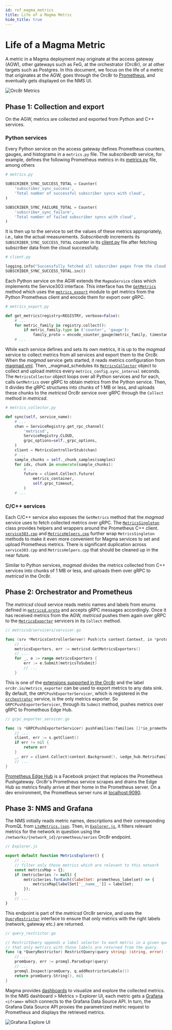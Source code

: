 ```yaml
---
id: ref_magma_metrics
title: Life of a Magma Metric
hide_title: true
---
```


# Life of a Magma Metric

A metric in a Magma deployment may originate at the access gateway (AGW), other gateways such as FeG, at the orchestrator (Orc8r), or at other targets such as Postgres. In this document, we focus on the life of a metric that originates at the AGW, goes through the Orc8r to [Prometheus](https://prometheus.io/), and eventually gets displayed on the NMS UI.

![Orc8r Metrics](assets/orc8r/orc8r_metrics.png)

## Phase 1: Collection and export

On the AGW, metrics are collected and exported from Python and C++ services.

### Python services

Every Python service on the access gateway defines Prometheus counters, gauges, and histograms in a `metrics.py` file. The _subscriberdb_ service, for example, defines the following Prometheus metrics in its [metrics.py](https://sourcegraph.com/github.com/magma/magma@v1.6.0/-/blob/lte/gateway/python/magma/subscriberdb/metrics.py) file, among others

```python
# metrics.py

SUBSCRIBER_SYNC_SUCCESS_TOTAL = Counter(
    'subscriber_sync_success',
    'Total number of successful subscriber syncs with cloud',
)

SUBSCRIBER_SYNC_FAILURE_TOTAL = Counter(
    'subscriber_sync_failure',
    'Total number of failed subscriber syncs with cloud',
)

```

It is then up to the service to set the values of these metrics appropriately, i.e., take the actual measurements. _Subscriberdb_ increments its `SUBSCRIBER_SYNC_SUCCESS_TOTAL` counter in its [client.py](https://sourcegraph.com/github.com/magma/magma@v1.6.0/-/blob/lte/gateway/python/magma/subscriberdb/client.py) file after fetching subscriber data from the cloud successfully.

```python
# client.py

logging.info("Successfully fetched all subscriber pages from the cloud!", )
SUBSCRIBER_SYNC_SUCCESS_TOTAL.inc()
```

Each Python service on the AGW extends the `MagmaService` class which implements the Service303 interface. This interface has the [`GetMetrics`](https://sourcegraph.com/github.com/magma/magma@v1.6.0/-/blob/orc8r/gateway/python/magma/common/service.py?L403:9) method which uses the [`metrics_export`](https://sourcegraph.com/github.com/magma/magma@v1.6.0/-/blob/orc8r/gateway/python/magma/common/metrics_export.py?L22:5) module to get metrics from the Python Prometheus client and encode them for export over gRPC.

```python
# metrics_export.py

def get_metrics(registry=REGISTRY, verbose=False):
    # ...
    for metric_family in registry.collect():
        if metric_family.type in ('counter', 'gauge'):
            family_proto = encode_counter_gauge(metric_family, timestamp_ms)
    # ...
```

While each service defines and sets its own metrics, it is up to the _magmad_ service to collect metrics from all services and export them to the Orc8r. When the _magmad_ service gets started, it reads metrics configuration from [magmad.yml](https://sourcegraph.com/github.com/magma/magma@v1.6.0/-/blob/feg/gateway/configs/magmad.yml). Then, _magmad_schedules its [`MetricsCollector`](https://sourcegraph.com/github.com/magma/magma@v1.6.0/-/blob/orc8r/gateway/python/magma/magmad/metrics_collector.py) object to collect and upload metrics every `metrics_config.sync_interval` seconds. The `MetricsCollector` object loops over all Python services and for each, calls `GetMetrics` over gRPC to obtain metrics from the Python service. Then, it divides the gRPC structures into chunks of 1 MB or less, and uploads these chunks to the _metricsd_ Orc8r service over gRPC through the `Collect` method in _metricsd_.

```python
# metrics_collector.py

def sync(self, service_name):
    # ...
    chan = ServiceRegistry.get_rpc_channel(
        'metricsd',
        ServiceRegistry.CLOUD,
        grpc_options=self._grpc_options,
    )
    client = MetricsControllerStub(chan)
    # ...
    sample_chunks = self._chunk_samples(samples)
    for idx, chunk in enumerate(sample_chunks):
        # ...
        future = client.Collect.future(
            metrics_container,
            self.grpc_timeout,
        )
    # ...
```

### C/C++ services

Each C/C++ service also exposes the `GetMetrics` method that the _magmad_ service uses to fetch collected metrics over gRPC. The [`MetricsSingleton`](https://sourcegraph.com/github.com/magma/magma@v1.6.0/-/blob/orc8r/gateway/c/common/service303/MetricsSingleton.cpp) class provides helpers and wrappers around the Prometheus C++ client. [`service303.cpp`](https://sourcegraph.com/github.com/magma/magma@v1.6.0/-/blob/lte/gateway/c/core/oai/tasks/service303/service303.cpp) and [`MetricsHelpers.cpp`](https://sourcegraph.com/github.com/magma/magma@v1.6.0/-/blob/orc8r/gateway/c/common/service303/MetricsHelpers.cpp) further wrap `MetricsSingleton` methods to make it even more convenient for Magma services to set and upload Prometheus metrics. There is significant duplication across `service303.cpp` and `MetricsHelpers.cpp` that should be cleaned up in the near future.

Similar to Python services, _magmad_ divides the metrics collected from C++ services into chunks of 1 MB or less, and uploads them over gRPC to _metricsd_ in the Orc8r.

## Phase 2: Orchestrator and Prometheus

The _metricsd_ cloud service reads metric names and labels from enums defined in [`metricsd.proto`](https://sourcegraph.com/github.com/magma/magma@v1.6.0/-/blob/orc8r/protos/metricsd.proto) and accepts gRPC messages accordingly. Once it has received metrics from the AGW, _metricsd_ pushes them again over gRPC to the [`MetricsExporter`](https://sourcegraph.com/github.com/magma/magma@v1.6.0/-/blob/orc8r/cloud/go/services/metricsd/protos/exporter.proto) servicers in its `Collect` method.

```go
// metricsd/servicers/servicer.go

func (srv *MetricsControllerServer) Push(ctx context.Context, in *protos.PushedMetricsContainer) (*protos.Void, error) {
    // ...
    metricsExporters, err := metricsd.GetMetricsExporters()
    // ...
    for _, e := range metricsExporters {
        err := e.Submit(metricsToSubmit)
        // ...
    }
```

This is one of the [extensions supported in the Orc8r](orc8r/architecture_modularity) and the label `orc8r.io/metrics_exporter` can be used to export metrics to any data sink. By default, the `GRPCPushExporterServicer`, which is registered in the [`orchestrator`](https://sourcegraph.com/github.com/magma/magma@v1.6.0/-/blob/orc8r/cloud/go/services/orchestrator/orchestrator/main.go?L66) service, is the only metrics exporter. So `GRPCPushExporterServicer`, through its `Submit` method, pushes metrics over gRPC to Prometheus Edge Hub.

```go
// grpc_exporter_servicer.go

func (s *GRPCPushExporterServicer) pushFamilies(families []*io_prometheus_client.MetricFamily) error {
    // ...
    client, err := s.getClient()
    if err != nil {
        return err
    }
    _, err = client.Collect(context.Background(), &edge_hub.MetricFamilies{Families: families})
    // ...
}
```

[Prometheus Edge Hub](https://github.com/facebookincubator/prometheus-edge-hub) is a Facebook project that replaces the Prometheus Pushgateway. Orc8r's Prometheus service scrapes and drains the Edge Hub so metrics finally arrive at their home in the Prometheus server. On a dev environment, the Prometheus server runs at [localhost:9090](http://localhost:9090).

## Phase 3: NMS and Grafana

The NMS initially reads metric names, descriptions and their corresponding PromQL from [`LteMetrics.json`](https://sourcegraph.com/github.com/magma/magma@v1.6.0/-/blob/nms/app/packages/magmalte/data/LteMetrics.json). Then, in [`Explorer.js`](https://sourcegraph.com/github.com/magma/magma@v1.6.0/-/blob/nms/app/packages/magmalte/app/views/metrics/Explorer.js), it filters relevant metrics for the network in question using the `/networks/{network_id}/prometheus/series` Orc8r endpoint.

```javascript
// Explorer.js

export default function MetricsExplorer() {
    // ...
    // filter only those metrics which are relevant to this network
    const metricsMap = {};
    if (metricSeries != null) {
        metricSeries.forEach((labelSet: prometheus_labelset) => {
            metricsMap[labelSet['__name__']] = labelSet;
        });
    }
    // ...
}
```

This endpoint is part of the _metricsd_ Orc8r service, and uses the [`QueryRestrictor`](https://sourcegraph.com/github.com/magma/magma@v1.6.0/-/blob/orc8r/cloud/go/services/metricsd/prometheus/restrictor/query_restrictor.go) interface to ensure that only metrics with the right labels (network, gateway etc.) are returned.

```go
// query_restrictor.go

// RestrictQuery appends a label selector to each metric in a given query so
// that only metrics with those labels are returned from the query.
func (q *QueryRestrictor) RestrictQuery(query string) (string, error) {
    // ...
    promQuery, err := promql.ParseExpr(query)
    // ...
    promql.Inspect(promQuery, q.addRestrictorLabels())
    return promQuery.String(), nil
}
```

Magma provides [dashboards](https://sourcegraph.com/github.com/magma/magma@v1.6.0/-/blob/nms/app/packages/magmalte/grafana) to visualize and explore the collected metrics. In the NMS dashboard > Metrics > Explorer UI, each metric gets a [Grafana](https://grafana.com) `<iframe>` which connects to the Grafana Data Source API. In turn, the Grafana Data Source API proxies the parametrized metric request to Prometheus and displays the retrieved metrics.

![Grafana Explore UI](assets/nms/grafana_query.png)
